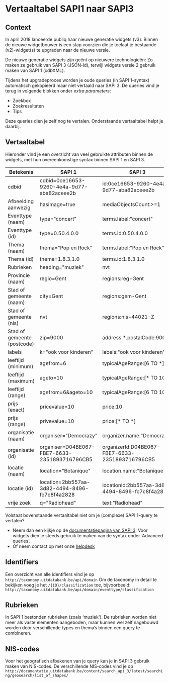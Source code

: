 ---
---

# Vertaaltabel SAPI1 naar SAPI3
## Context

In april 2018 lanceerde publiq haar nieuwe generatie widgets (v3). Binnen de nieuwe widgetbouwer is een stap voorzien die je toelaat je bestaande (v2)-widget(s) te upgraden naar de nieuwe versie. 

De nieuwe generatie widgets zijn geënt op nieuwere technologieën: Zo maken ze gebruik van SAPI 3 (JSON-ld), terwijl widgets versie 2 gebruik maken van SAPI 1 (cdbXML).

Tijdens het upgradeproces worden je oude queries (in SAPI 1-syntax) automatisch gekopieerd maar niet vertaald naar SAPI 3.  De queries vind je terug in volgende blokken onder _extra parameters_:
* Zoekbox
* Zoekresultaten
* Tips

Deze queries dien je zelf nog te vertalen. Onderstaande vertaaltabel helpt je daarbij.

## Vertaaltabel
Hieronder vind je een overzicht van veel gebruikte attributen binnen de widgets, met hun overeenkomstige syntax binnen SAPI 1 en SAPI 3.  

| Betekenis | SAPI 1 | SAPI 3 | Info | 
| -- | -- | -- | -- |
| cdbid | cdbid=0ce16653-9260-4e4a-9d77-aba82aceee2b | id:0ce16653-9260-4e4a-9d77-aba82aceee2b |  |
| Afbeelding aanwezig | hasimage=true | mediaObjectsCount:>=1 |  |
| Eventtype (naam) | type="concert" | terms.label:"concert" |  |
| Eventtype (id) | type=0.50.4.0.0 | terms.id:0.50.4.0.0 | [Info](#identifiers) |
| Thema (naam) | thema="Pop en Rock" |terms.label:"Pop en Rock" |  |
| Thema (id) | thema=1.8.3.1.0 | terms.id:1.8.3.1.0 | [Info](#identifiers) |
| Rubrieken | heading="muziek" | nvt | [Info](#rubrieken) |
| Provincie (naam) | regio=Gent | regions:reg-Gent |  |
| Stad of gemeente (naam) | city=Gent | regions:gem-Gent |  |
| Stad of gemeente (nis) | nvt | regions:nis-44021-Z  | [Info](#nis_codes) |
| Stad of gemeente (postcode) | zip=9000 | address.\*.postalCode:9000  |  |
| labels | k="ook voor kinderen" | labels:"ook voor kinderen" |  |
| leeftijd (minimum) | agefrom=6 | typicalAgeRange:[6 TO *] |  |
| leeftijd (maximum) | ageto=10 | typicalAgeRange:[* TO 10] |  |
| leeftijd (range) | agefrom=6&ageto=10| typicalAgeRange:[6 TO 10] |  |
| prijs (exact) | pricevalue=10 | price:10 |  |
| prijs (range) | privevalue=10 | price:[* TO *]|  |
| organisatie (naam)| organiser="Democrazy" | organizer.name:"Democrazy" |  |
| organisatie (id) | organiser=D04BE067-FBE7-6633-2351893716796CB5 | organizerId:D04BE067-FBE7-6633-2351893716796CB5|  |
| locatie (naam)| location="Botanique" | location.name:"Botanique" |  |
| locatie (id)| location=2bb557aa-3d82-4494-8496-fc7c8f4a2828 | locationId:2bb557aa-3d82-4494-8496-fc7c8f4a2828|  |
| vrije zoek| q="Radiohead" | text:"Radiohead" |  |

Volstaat bovenstaande vertaaltabel niet om je (complexe) SAPI 1-query te vertalen? 
* Neem dan een kijkje op de [documentatiepagina van SAPI 3](http://documentatie.uitdatabank.be/content/search_api_3/latest/getting-started/). Voor widgets dien je steeds gebruik te maken van de syntax onder ‘Advanced queries’.
* Of neem contact op met onze [helpdesk](mailto:vragen@uitdatabank.be)

<a id="identifiers"></a>
<h2>Identifiers</h2>

Een overzicht van alle identifiers vind je op ```http://taxonomy.uitdatabank.be/api/domain```
Om de taxonomy in detail te bekijken voeg je het ```/{ID}/classification``` toe, bijvoorbeeld: ```http://taxonomy.uitdatabank.be/api/domain/eventtype/classification```

<a id="rubrieken"></a>
<h2>Rubrieken</h2>

In SAPI 1 bestonden rubrieken (zoals ‘muziek’). De rubrieken worden niet meer als vaste elementen aangeboden, maar kunnen wel zelf nagebouwd worden door verschillende types en thema’s binnen een query te combineren. 

<a id="nis_codes"></a>
<h2>NIS-codes</h2>

Voor het geografisch afbakenen van je query kan je in SAPI 3 gebruik maken van NIS-codes. De verschillende NIS-codes vind je op ```http://documentatie.uitdatabank.be/content/search_api_3/latest/searching/geosearch/list_of_shapes/```
